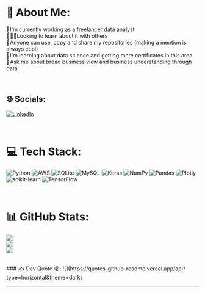 # 💫 About Me:
🔭I'm currently working as a freelancer data analyst<br>🧑‍🤝‍🧑Looking to learn about it with others<br>🤝Anyone can use, copy and share my repositories (making a mention is always cool)<br>🌱I'm learning about data science and getting more certificates in this area<br>💬Ask me about broad business view and business understanding through data<br>

<br>

## 🌐 Socials:
[![LinkedIn](https://img.shields.io/badge/LinkedIn-%230077B5.svg?logo=linkedin&logoColor=white)](https://linkedin.com/in/https://www.linkedin.com/in/luiz-furtado-dev/) 

<br>

# 💻 Tech Stack:
![Python](https://img.shields.io/badge/python-3670A0?style=for-the-badge&logo=python&logoColor=ffdd54) ![AWS](https://img.shields.io/badge/AWS-%23FF9900.svg?style=for-the-badge&logo=amazon-aws&logoColor=white) ![SQLite](https://img.shields.io/badge/sqlite-%2307405e.svg?style=for-the-badge&logo=sqlite&logoColor=white) ![MySQL](https://img.shields.io/badge/mysql-%2300f.svg?style=for-the-badge&logo=mysql&logoColor=white) ![Keras](https://img.shields.io/badge/Keras-%23D00000.svg?style=for-the-badge&logo=Keras&logoColor=white) ![NumPy](https://img.shields.io/badge/numpy-%23013243.svg?style=for-the-badge&logo=numpy&logoColor=white) ![Pandas](https://img.shields.io/badge/pandas-%23150458.svg?style=for-the-badge&logo=pandas&logoColor=white) ![Plotly](https://img.shields.io/badge/Plotly-%233F4F75.svg?style=for-the-badge&logo=plotly&logoColor=white) ![scikit-learn](https://img.shields.io/badge/scikit--learn-%23F7931E.svg?style=for-the-badge&logo=scikit-learn&logoColor=white) ![TensorFlow](https://img.shields.io/badge/TensorFlow-%23FF6F00.svg?style=for-the-badge&logo=TensorFlow&logoColor=white)

<br>

# 📊 GitHub Stats:
![](https://github-readme-stats.vercel.app/api?username=TSLSouth&theme=dark&hide_border=false&include_all_commits=true&count_private=true)<br/>
![](https://github-readme-streak-stats.herokuapp.com/?user=TSLSouth&theme=dark&hide_border=false)<br/>
![](https://github-readme-stats.vercel.app/api/top-langs/?username=TSLSouth&theme=dark&hide_border=false&include_all_commits=true&count_private=true&layout=compact)

<br>
### ✍️ Dev Quote 😵:
![](https://quotes-github-readme.vercel.app/api?type=horizontal&theme=dark)

---

<!-- Proudly created with GPRM ( https://gprm.itsvg.in ) -->
